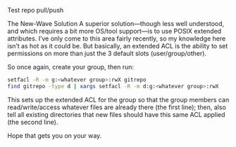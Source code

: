 Test repo pull/push

The New-Wave Solution
A superior solution—though less well understood, and which requires a bit more OS/tool support—is to use POSIX extended attributes. I’ve only come to this area fairly recently, so my knowledge here isn’t as hot as it could be. But basically, an extended ACL is the ability to set permissions on more than just the 3 default slots (user/group/other).

So once again, create your group, then run:

```bash
setfacl -R -m g:<whatever group>:rwX gitrepo
find gitrepo -type d | xargs setfacl -R -m d:g:<whatever group>:rwX
```


This sets up the extended ACL for the group so that the group members can read/write/access whatever files are already there (the first line); then, also tell all existing directories that new files should have this same ACL applied (the second line).

Hope that gets you on your way.


